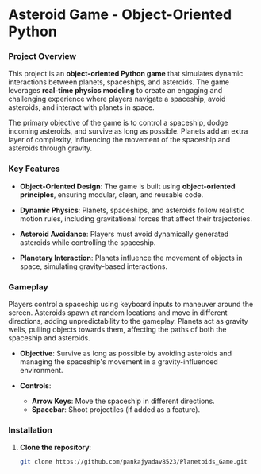 # Asteroid Game - Object-Oriented Python

### Project Overview

This project is an **object-oriented Python game** that simulates dynamic interactions between planets, spaceships, and asteroids. The game leverages **real-time physics modeling** to create an engaging and challenging experience where players navigate a spaceship, avoid asteroids, and interact with planets in space.

The primary objective of the game is to control a spaceship, dodge incoming asteroids, and survive as long as possible. Planets add an extra layer of complexity, influencing the movement of the spaceship and asteroids through gravity.

### Key Features

- **Object-Oriented Design**: The game is built using **object-oriented principles**, ensuring modular, clean, and reusable code.
  
- **Dynamic Physics**: Planets, spaceships, and asteroids follow realistic motion rules, including gravitational forces that affect their trajectories.
  
- **Asteroid Avoidance**: Players must avoid dynamically generated asteroids while controlling the spaceship.
  
- **Planetary Interaction**: Planets influence the movement of objects in space, simulating gravity-based interactions.

### Gameplay

Players control a spaceship using keyboard inputs to maneuver around the screen. Asteroids spawn at random locations and move in different directions, adding unpredictability to the gameplay. Planets act as gravity wells, pulling objects towards them, affecting the paths of both the spaceship and asteroids.

- **Objective**: Survive as long as possible by avoiding asteroids and managing the spaceship's movement in a gravity-influenced environment.
  
- **Controls**: 
  - **Arrow Keys**: Move the spaceship in different directions.
  - **Spacebar**: Shoot projectiles (if added as a feature).

### Installation

1. **Clone the repository**:

   ```bash
   git clone https://github.com/pankajyadav8523/Planetoids_Game.git
